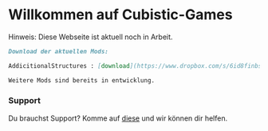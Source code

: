 # Willkommen auf Cubistic-Games

Hinweis: Diese Webseite ist aktuell noch in Arbeit.

```markdown
Download der aktuellen Mods:

AddicitionalStructures : [download](https://www.dropbox.com/s/6id8finbs7ui2z3/AddictionalStructures%20Alpha%200.1.jar?dl=1)

Weitere Mods sind bereits in entwicklung.
```

### Support

Du brauchst Support? Komme auf [diese](https://sneakytime.com/rr) und wir können dir helfen.
